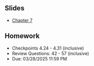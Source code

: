 ## Slides
- [Chapter 7](../Slides/Chapter07.pdf)

## Homework
  
- Checkpoints 4.24 - 4.31 (inclusive)
- Review Questions: 42 - 57 (inclusive)
- Due: 03/28/2025 11:59 PM 